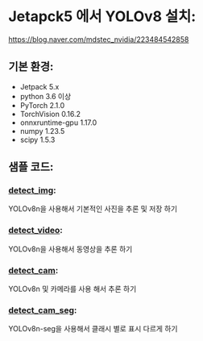 # Jetapck5 에서 YOLOv8 설치:
https://blog.naver.com/mdstec_nvidia/223484542858

## 기본 환경:
- Jetpack 5.x
- python 3.6 이상 
- PyTorch 2.1.0
- TorchVision 0.16.2
- onnxruntime-gpu 1.17.0
- numpy 1.23.5
- scipy 1.5.3

## 샘플 코드:
### [detect_img](detect_img): 
YOLOv8n을 사용해서 기본적인 사진을 추론 및 저장 하기
### [detect_video](detect_video): 
YOLOv8n을 사용해서 동영상을 추론 하기
### [detect_cam](detect_cam): 
YOLOv8n 및 카메라를 사용 해서 추론 하기
### [detect_cam_seg](#detect_cam_seg): 
YOLOv8n-seg을 사용해서 클래시 별로 표시 다르게 하기
